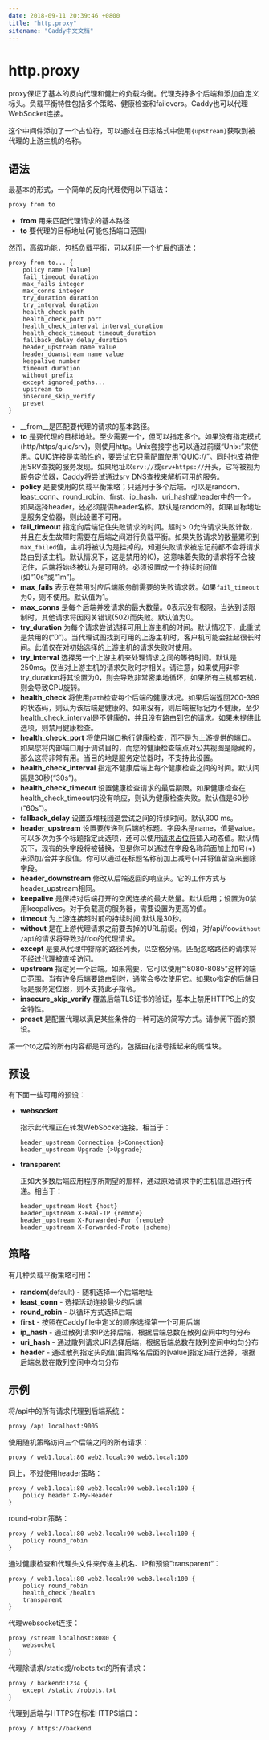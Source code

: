 ```yaml
---
date: 2018-09-11 20:39:46 +0800
title: "http.proxy"
sitename: "Caddy中文文档"
---
```


# http.proxy

proxy保证了基本的反向代理和健壮的负载均衡。代理支持多个后端和添加自定义标头。负载平衡特性包括多个策略、健康检查和failovers。Caddy也可以代理WebSocket连接。

这个中间件添加了一个占位符，可以通过在日志格式中使用`{upstream}`获取到被代理的上游主机的名称。


## 语法

最基本的形式，一个简单的反向代理使用以下语法：

```caddy
proxy from to
```

* __from__ 用来匹配代理请求的基本路径
* __to__ 要代理的目标地址(可能包括端口范围)

然而，高级功能，包括负载平衡，可以利用一个扩展的语法：

```caddy
proxy from to... {
	policy name [value]
	fail_timeout duration
	max_fails integer
	max_conns integer
	try_duration duration
	try_interval duration
	health_check path
	health_check_port port
	health_check_interval interval_duration
	health_check_timeout timeout_duration
	fallback_delay delay_duration
	header_upstream name value
	header_downstream name value
	keepalive number
	timeout duration
	without prefix
	except ignored_paths...
	upstream to
	insecure_skip_verify
	preset
}
```

* __from__是匹配要代理的请求的基本路径。
* __to__ 是要代理的目标地址。至少需要一个，但可以指定多个。如果没有指定模式(http/https/quic/srv)，则使用http。Unix套接字也可以通过前缀“Unix:”来使用。QUIC连接是实验性的，要尝试它只需配置使用“QUIC://”。同时也支持使用SRV查找的服务发现。如果地址以`srv://`或`srv+https://`开头，它将被视为服务定位器，Caddy将尝试通过srv DNS查找来解析可用的服务。
* __policy__ 是要使用的负载平衡策略；只适用于多个后端。可以是random、least_conn、round_robin、first、ip_hash、uri_hash或header中的一个。如果选择header，还必须提供header名称。默认是random的。如果目标地址是服务定位器，则此设置不可用。
* __fail_timeout__ 指定向后端记住失败请求的时间。超时> 0允许请求失败计数，并且在发生故障时需要在后端之间进行负载平衡。如果失败请求的数量累积到`max_failed`值，主机将被认为是挂掉的，知道失败请求被忘记前都不会将请求路由到该主机。默认情况下，这是禁用的(0)，这意味着失败的请求将不会被记住，后端将始终被认为是可用的。必须设置成一个持续时间值(如“10s”或“1m”)。
* __max_fails__ 表示在禁用对应后端服务前需要的失败请求数。如果`fail_timeout`为0，则不使用。默认值为1。
* __max_conns__ 是每个后端并发请求的最大数量。0表示没有极限。当达到该限制时，其他请求将因网关错误(502)而失败。默认值为0。
* __try_duration__ 为每个请求尝试选择可用上游主机的时间。默认情况下，此重试是禁用的(“0”)。当代理试图找到可用的上游主机时，客户机可能会挂起很长时间。此值仅在对初始选择的上游主机的请求失败时使用。
* __try_interval__ 选择另一个上游主机来处理请求之间的等待时间。默认是250ms。仅当对上游主机的请求失败时才相关。请注意，如果使用非零try_duration将其设置为0，则会导致非常密集地循环，如果所有主机都宕机，则会导致CPU旋转。
* __health_check__ 将使用`path`检查每个后端的健康状况。如果后端返回200-399的状态码，则认为该后端是健康的。如果没有，则后端被标记为不健康，至少health_check_interval是不健康的，并且没有路由到它的请求。如果未提供此选项，则禁用健康检查。
* __health_check_port__ 将使用端口执行健康检查，而不是为上游提供的端口。如果您将内部端口用于调试目的，而您的健康检查端点对公共视图是隐藏的，那么这将非常有用。当目的地是服务定位器时，不支持此设置。
* __health_check_interval__ 指定不健康后端上每个健康检查之间的时间。默认间隔是30秒(“30s”)。
* __health_check_timeout__ 设置健康检查请求的最后期限。如果健康检查在health_check_timeout内没有响应，则认为健康检查失败。默认值是60秒(“60s”)。
* __fallback_delay__ 设置双堆栈回退尝试之间的持续时间。默认300 ms。
* __header_upstream__ 设置要传递到后端的标题。字段名是name，值是value。可以多次为多个标题指定此选项，还可以使用[请求占位符](placeholders.md)插入动态值。默认情况下，现有的头字段将被替换，但是你可以通过在字段名称前面加上加号(+)来添加/合并字段值。你可以通过在标题名称前加上减号(-)并将值留空来删除字段。
* __header_downstream__ 修改从后端返回的响应头。它的工作方式与header_upstream相同。
* __keepalive__ 是保持对后端打开的空闲连接的最大数量。默认启用；设置为0禁用keepalives。对于负载高的服务器，需要设置为更高的值。
* __timeout__ 为上游连接超时前的持续时间;默认是30秒。
* __without__ 是在上游代理请求之前要去掉的URL前缀。例如，对/api/foo`without /api`的请求将导致对/foo的代理请求。
* __except__ 是要从代理中排除的路径列表，以空格分隔。匹配忽略路径的请求将不经过代理被直接访问。
* __upstream__ 指定另一个后端。如果需要，它可以使用“:8080-8085”这样的端口范围。当有许多后端要路由到时，通常会多次使用它。如果to指定的后端目标是服务定位器，则不支持此子指令。
* __insecure_skip_verify__ 覆盖后端TLS证书的验证，基本上禁用HTTPS上的安全特性。
* __preset__ 是配置代理以满足某些条件的一种可选的简写方式。请参阅下面的预设。

第一个to之后的所有内容都是可选的，包括由花括号括起来的属性块。

## 预设

有下面一些可用的预设：

* __websocket__

	指示此代理正在转发WebSocket连接。相当于：

	```caddy
	header_upstream Connection {>Connection}
	header_upstream Upgrade {>Upgrade}
	```

* __transparent__

	正如大多数后端应用程序所期望的那样，通过原始请求中的主机信息进行传递。相当于：

	```caddy
	header_upstream Host {host}
	header_upstream X-Real-IP {remote}
	header_upstream X-Forwarded-For {remote}
	header_upstream X-Forwarded-Proto {scheme}
	```

## 策略

有几种负载平衡策略可用：

* __random__(default) - 随机选择一个后端地址
* __least_conn__ - 选择活动连接最少的后端
* __round_robin__ - 以循环方式选择后端
* __first__ - 按照在Caddyfile中定义的顺序选择第一个可用后端
* __ip_hash__ - 通过散列请求IP选择后端，根据后端总数在散列空间中均匀分布
* __uri_hash__ - 通过散列请求URI选择后端，根据后端总数在散列空间中均匀分布
* __header__ - 通过散列指定头的值(由策略名后面的[value]指定)进行选择，根据后端总数在散列空间中均匀分布

## 示例

将/api中的所有请求代理到后端系统：

```caddy
proxy /api localhost:9005
```

使用随机策略访问三个后端之间的所有请求：

```caddy
proxy / web1.local:80 web2.local:90 web3.local:100
```

同上，不过使用header策略：

```caddy
proxy / web1.local:80 web2.local:90 web3.local:100 {
	policy header X-My-Header
}
```

round-robin策略：

```caddy
proxy / web1.local:80 web2.local:90 web3.local:100 {
	policy round_robin
}
```

通过健康检查和代理头文件来传递主机名、IP和预设”transparent“：

```caddy
proxy / web1.local:80 web2.local:90 web3.local:100 {
	policy round_robin
	health_check /health
	transparent
}
```

代理websocket连接：

```caddy
proxy /stream localhost:8080 {
	websocket
}
```

代理除请求/static或/robots.txt的所有请求：

```caddy
proxy / backend:1234 {
	except /static /robots.txt
}
```

代理到后端与HTTPS在标准HTTPS端口：

```caddy
proxy / https://backend
```






